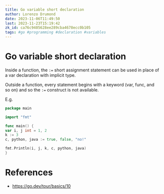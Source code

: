 ```yaml
---
title: Go variable short declaration
author: Lorenzo Drumond
date: 2023-11-06T11:49:50
last: 2023-11-23T15:19:42
zk_id: ca76c9405628ee289cba4678ecc0b105
tags: #go #programming #declaration #variables
---
```



# Go variable short declaration
Inside a function, the `:=` short assignment statement can be
used in place of a var declaration with implicit type.

Outside a function, every statement begins with a keyword
(var, func, and so on) and so the `:=` construct is not available.

E.g.
```go
package main

import "fmt"

func main() {
var i, j int = 1, 2
k := 3
c, python, java := true, false, "no!"

fmt.Println(i, j, k, c, python, java)
}
```

# References
- https://go.dev/tour/basics/10
